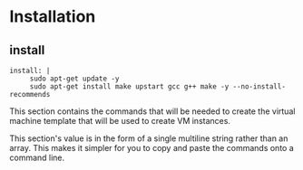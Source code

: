 # Installation

## install

```text
install: |
     sudo apt-get update -y
     sudo apt-get install make upstart gcc g++ make -y --no-install-recommends
```

This section contains the commands that will be needed to create the virtual machine template that will be used to create VM instances.

This section's value is in the form of a single multiline string rather than an array. This makes it simpler for you to copy and paste the commands onto a command line.

